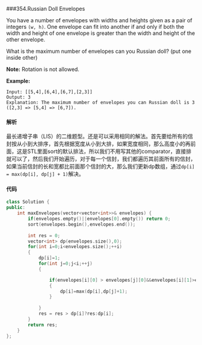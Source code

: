 ###354.Russian Doll Envelopes

You have a number of envelopes with widths and heights given as a pair of integers `(w, h)`. One envelope can fit into another if and only if both the width and height of one envelope is greater than the width and height of the other envelope.

What is the maximum number of envelopes can you Russian doll? (put one inside other)

**Note:**
Rotation is not allowed.

**Example:**

```
Input: [[5,4],[6,4],[6,7],[2,3]]
Output: 3 
Explanation: The maximum number of envelopes you can Russian doll is 3 ([2,3] => [5,4] => [6,7]).

```

#### 解析

最长递增子串（LIS）的二维题型。还是可以采用相同的解法。首先要给所有的信封按从小到大排序，首先根据宽度从小到大排，如果宽度相同，那么高度小的再前面，这是STL里面sort的默认排法，所以我们不用写其他的comparator，直接排就可以了，然后我们开始遍历，对于每一个信封，我们都遍历其前面所有的信封，如果当前信封的长和宽都比前面那个信封的大，那么我们更新dp数组，通过`dp[i] = max(dp[i], dp[j] + 1)`解决。

#### 代码

```c++
class Solution {
public:
    int maxEnvelopes(vector<vector<int>>& envelopes) {
        if(envelopes.empty()||envelopes[0].empty()) return 0;
        sort(envelopes.begin(),envelopes.end());
        
        int res = 0;
        vector<int> dp(envelopes.size(),0);
        for(int i=0;i<envelopes.size();++i)
        {
            dp[i]=1;
            for(int j=0;j<i;++j)
            {

                if(envelopes[i][0] > envelopes[j][0]&&envelopes[i][1]>envelopes[j][1])
                {
                    dp[i]=max(dp[i],dp[j]+1);
                }
                
            }
            res = res > dp[i]?res:dp[i];
        }
        return res;
    }
};
```

